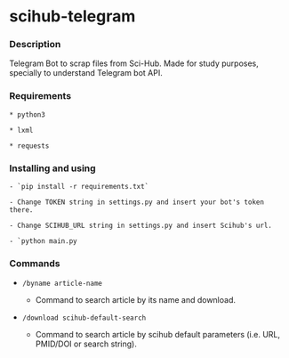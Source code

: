 # scihub-telegram

### Description

Telegram Bot to scrap files from Sci-Hub. Made for study purposes, specially to understand Telegram bot API.

### Requirements

    * python3

    * lxml

    * requests

### Installing and using

    - `pip install -r requirements.txt`

    - Change TOKEN string in settings.py and insert your bot's token there.

    - Change SCIHUB_URL string in settings.py and insert Scihub's url.

    - `python main.py
    
### Commands

   - `/byname article-name`
      - Command to search article by its name and download.
      
   - `/download scihub-default-search`
      - Command to search article by scihub default parameters (i.e. URL, PMID/DOI or search string).
